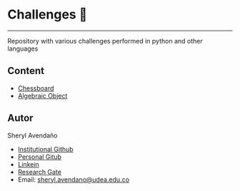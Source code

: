 # Challenges 🚀
---

Repository with various challenges performed in python and other languages

## Content

* [Chessboard](chessmoves.html)
* [Algebraic Object](algebraic_object.html)

## Autor

Sheryl Avendaño 

* [Institutional Github](https://github.com/SherylA)
* [Personal Gitub](https://github.com/sherphys)
* [Linkein](https://www.linkedin.com/in/sherphys/)
* [Research Gate](https://www.researchgate.net/profile/Sheryl_Avendano)
* Email: sheryl.avendano@udea.edu.co 